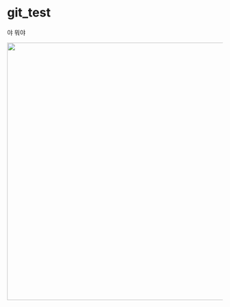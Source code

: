 # git_test
야 
뭐야

<img src="https://github.com/user-attachments/assets/4a615173-084f-46e1-bd0f-06c60b5574c4" width="600"/>

